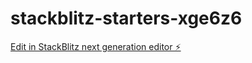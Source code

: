 # stackblitz-starters-xge6z6

[Edit in StackBlitz next generation editor ⚡️](https://stackblitz.com/~/github.com/luisEduardoDev-gcol/stackblitz-starters-xge6z6)